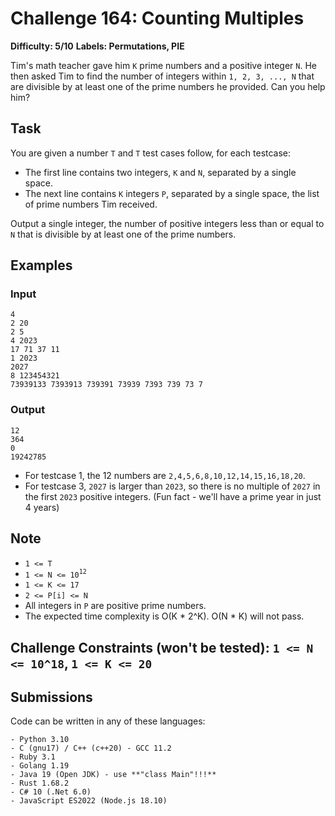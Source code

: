 # Challenge 164: Counting Multiples

**Difficulty: 5/10**
**Labels: Permutations, PIE**

Tim's math teacher gave him `K` prime numbers and a positive integer `N`. He then asked Tim to find the number of integers within `1, 2, 3, ..., N` that are divisible by at least one of the prime numbers he provided. Can you help him?

## Task

You are given a number `T` and `T` test cases follow, for each testcase:

- The first line contains two integers, `K` and `N`, separated by a single space.
- The next line contains `K` integers `P`, separated by a single space, the list of prime numbers Tim received.

Output a single integer, the number of positive integers less than or equal to `N` that is divisible by at least one of the prime numbers.

## Examples

### Input
```
4
2 20
2 5
4 2023
17 71 37 11
1 2023
2027
8 123454321
73939133 7393913 739391 73939 7393 739 73 7
```
### Output
```
‌12
364
0
19242785
```

- For testcase 1, the 12 numbers are `2,4,5,6,8,10,12,14,15,16,18,20`.
- For testcase 3, `2027` is larger than `2023`, so there is no multiple of `2027` in the first `2023` positive integers. (Fun fact - we'll have a prime year in just 4 years)

## Note

- `1 <= T`
- `1 <= N <= 10`<sup>`12`</sup>
- `1 <= K <= 17`
- `2 <= P[i] <= N`
- All integers in `P` are positive prime numbers.
- The expected time complexity is O(K * 2^K).
  O(N * K) will not pass.

## Challenge Constraints (won't be tested): `1 <= N <= 10^18`, `1 <= K <= 20`

## Submissions

Code can be written in any of these languages:
```
- Python 3.10
- C (gnu17) / C++ (c++20) - GCC 11.2
- Ruby 3.1
- Golang 1.19
- Java 19 (Open JDK) - use **"class Main"!!!**
- Rust 1.68.2
- C# 10 (.Net 6.0)
- JavaScript ES2022 (Node.js 18.10)
```